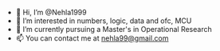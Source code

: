 - 👋 Hi, I’m @Nehla1999
- 👀 I’m interested in numbers, logic, data and ofc, MCU
- 🌱 I’m currently pursuing a Master's in Operational Research
- 📫 You can contact me at nehla99@gmail.com

<!---
Nehla1999/Nehla1999 is a ✨ special ✨ repository because its `README.md` (this file) appears on your GitHub profile.
You can click the Preview link to take a look at your changes.
--->
